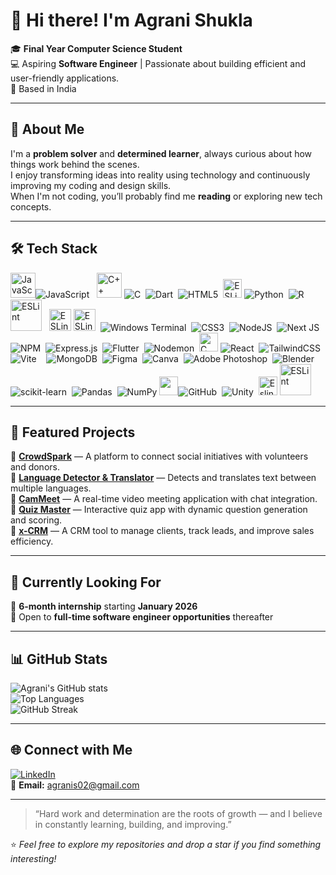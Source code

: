 # 👋 Hi there! I'm Agrani Shukla  

🎓 **Final Year Computer Science Student**  
💻 Aspiring **Software Engineer** | Passionate about building efficient and user-friendly applications.  
📍 Based in India  

---

## 🚀 About Me

I'm a **problem solver** and **determined learner**, always curious about how things work behind the scenes.  
I enjoy transforming ideas into reality using technology and continuously improving my coding and design skills.  
When I'm not coding, you’ll probably find me **reading** or exploring new tech concepts.

---

## 🛠️ Tech Stack

<img src="https://techstack-generator.vercel.app/js-icon.svg" alt="JavaScript" width="40" />![JavaScript](https://img.shields.io/badge/javascript-%23323330.svg?style=for-the-badge&logo=javascript&logoColor=%23F7DF1E) &nbsp; <img src="https://techstack-generator.vercel.app/cpp-icon.svg" alt="C++" width="40" />&nbsp;![C](https://img.shields.io/badge/c-%2300599C.svg?style=for-the-badge&logo=c&logoColor=white) &nbsp;![Dart](https://img.shields.io/badge/dart-%230175C2.svg?style=for-the-badge&logo=dart&logoColor=white) &nbsp;![HTML5](https://img.shields.io/badge/html5-%23E34F26.svg?style=for-the-badge&logo=html5&logoColor=white) &nbsp;<img src="https://techstack-generator.vercel.app/python-icon.svg" alt="ESLint" width="30" />&nbsp;![Python](https://img.shields.io/badge/python-3670A0?style=for-the-badge&logo=python&logoColor=ffdd54) &nbsp;![R](https://img.shields.io/badge/r-%23276DC3.svg?style=for-the-badge&logo=r&logoColor=white)&nbsp; <img src="https://techstack-generator.vercel.app/mysql-icon.svg" alt="ESLint" width="50" /> &nbsp; <img src="https://techstack-generator.vercel.app/sass-icon.svg" alt="ESLint" width="35" />
<img src="https://cdn3.iconfinder.com/data/icons/logos-and-brands-adobe/512/288_Sass-1024.png" alt="ESLint" width="35" /> &nbsp;![Windows Terminal](https://img.shields.io/badge/Windows%20Terminal-%234D4D4D.svg?style=for-the-badge&logo=windows-terminal&logoColor=white)&nbsp; ![CSS3](https://img.shields.io/badge/css3-%231572B6.svg?style=for-the-badge&logo=css3&logoColor=white)&nbsp; ![NodeJS](https://img.shields.io/badge/node.js-6DA55F?style=for-the-badge&logo=node.js&logoColor=white) &nbsp;![Next JS](https://img.shields.io/badge/Next-black?style=for-the-badge&logo=next.js&logoColor=white)&nbsp; ![NPM](https://img.shields.io/badge/NPM-%23CB3837.svg?style=for-the-badge&logo=npm&logoColor=white)&nbsp; ![Express.js](https://img.shields.io/badge/express.js-%23404d59.svg?style=for-the-badge&logo=express&logoColor=%2361DAFB)&nbsp; ![Flutter](https://img.shields.io/badge/Flutter-%2302569B.svg?style=for-the-badge&logo=Flutter&logoColor=white) &nbsp;![Nodemon](https://img.shields.io/badge/NODEMON-%23323330.svg?style=for-the-badge&logo=nodemon&logoColor=%BBDEAD)&nbsp; <img src="https://techstack-generator.vercel.app/react-icon.svg" alt="C" width="30" />&nbsp;![React](https://img.shields.io/badge/react-%2320232a.svg?style=for-the-badge&logo=react&logoColor=%2361DAFB)&nbsp; ![TailwindCSS](https://img.shields.io/badge/tailwindcss-%2338B2AC.svg?style=for-the-badge&logo=tailwind-css&logoColor=white)&nbsp; ![Vite](https://img.shields.io/badge/vite-%23646CFF.svg?style=for-the-badge&logo=vite&logoColor=white) &nbsp;&nbsp; ![MongoDB](https://img.shields.io/badge/MongoDB-%234ea94b.svg?style=for-the-badge&logo=mongodb&logoColor=white) &nbsp;![Figma](https://img.shields.io/badge/figma-%23F24E1E.svg?style=for-the-badge&logo=figma&logoColor=white) &nbsp;![Canva](https://img.shields.io/badge/Canva-%2300C4CC.svg?style=for-the-badge&logo=Canva&logoColor=white) &nbsp;![Adobe Photoshop](https://img.shields.io/badge/adobe%20photoshop-%2331A8FF.svg?style=for-the-badge&logo=adobe%20photoshop&logoColor=white)&nbsp; ![Blender](https://img.shields.io/badge/blender-%23F5792A.svg?style=for-the-badge&logo=blender&logoColor=white)&nbsp; ![scikit-learn](https://img.shields.io/badge/scikit--learn-%23F7931E.svg?style=for-the-badge&logo=scikit-learn&logoColor=white) &nbsp;![Pandas](https://img.shields.io/badge/pandas-%23150458.svg?style=for-the-badge&logo=pandas&logoColor=white) &nbsp;![NumPy](https://img.shields.io/badge/numpy-%23013243.svg?style=for-the-badge&logo=numpy&logoColor=white) 
<img src="https://techstack-generator.vercel.app/github-icon.svg"  width="30" />![GitHub](https://img.shields.io/badge/github-%23121011.svg?style=for-the-badge&logo=github&logoColor=white)&nbsp; ![Unity](https://img.shields.io/badge/unity-%23000000.svg?style=for-the-badge&logo=unity&logoColor=white) &nbsp;<img src="https://techstack-generator.vercel.app/eslint-icon.svg" alt="Eslint" width="30" style="position: relative;" /> <img src="https://encrypted-tbn0.gstatic.com/images?q=tbn:ANd9GcQmu2HG3ISJ7f9eBZaWakFOtUMwuEaLVQ-GuQ&s" alt="ESLint" width="50" /> &nbsp; 

---

## 🌟 Featured Projects

🔹 **[CrowdSpark](https://github.com/agrani0613s/CrowdSpark)** — A platform to connect social initiatives with volunteers and donors.  
🔹 **[Language Detector & Translator](https://github.com/agrani0613s/Language-Detector-and-Translator)** — Detects and translates text between multiple languages.  
🔹 **[CamMeet](https://github.com/agrani0613s/CamMeet)** — A real-time video meeting application with chat integration.  
🔹 **[Quiz Master](https://github.com/agrani0613s/Quiz-Master)** — Interactive quiz app with dynamic question generation and scoring.  
🔹 **[x-CRM](https://github.com/agrani0613s/x-crm)** — A CRM tool to manage clients, track leads, and improve sales efficiency.

---

## 🎯 Currently Looking For

📅 **6-month internship** starting **January 2026**  
💼 Open to **full-time software engineer opportunities** thereafter  

---

## 📊 GitHub Stats

![Agrani's GitHub stats](https://github-readme-stats.vercel.app/api?username=agrani0613s&show_icons=true&theme=radical)  
![Top Languages](https://github-readme-stats.vercel.app/api/top-langs/?username=agrani0613s&layout=compact&theme=radical)  
![GitHub Streak](https://github-readme-streak-stats.herokuapp.com/?user=agrani0613s&theme=radical)

---

## 🌐 Connect with Me

[![LinkedIn](https://img.shields.io/badge/LinkedIn-0077B5?style=for-the-badge&logo=linkedin&logoColor=white)](https://www.linkedin.com/in/agrani-shukla)  
📧 **Email:** [agranis02@gmail.com](mailto:agranis02@gmail.com)

---

> “Hard work and determination are the roots of growth — and I believe in constantly learning, building, and improving.”

⭐ *Feel free to explore my repositories and drop a star if you find something interesting!*

<!--
**agrani0613s/agrani0613s** is a ✨ _special_ ✨ repository because its `README.md` (this file) appears on your GitHub profile.

Here are some ideas to get you started:

- 🔭 I’m currently working on ...
- 🌱 I’m currently learning ...
- 👯 I’m looking to collaborate on ...
- 🤔 I’m looking for help with ...
- 💬 Ask me about ...
- 📫 How to reach me: ...
- 😄 Pronouns: ...
- ⚡ Fun fact: ...
-->
